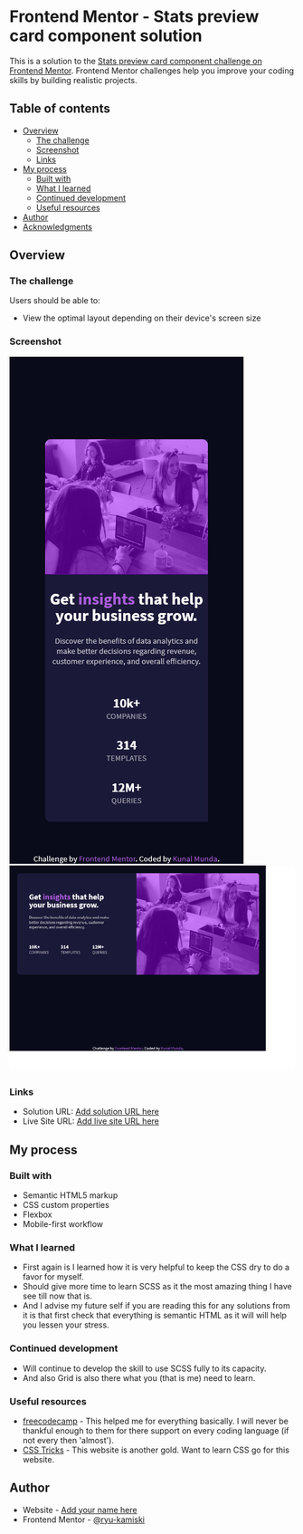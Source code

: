 # Frontend Mentor - Stats preview card component solution

This is a solution to the [Stats preview card component challenge on Frontend Mentor](https://www.frontendmentor.io/challenges/stats-preview-card-component-8JqbgoU62). Frontend Mentor challenges help you improve your coding skills by building realistic projects. 

## Table of contents

- [Overview](#overview)
  - [The challenge](#the-challenge)
  - [Screenshot](#screenshot)
  - [Links](#links)
- [My process](#my-process)
  - [Built with](#built-with)
  - [What I learned](#what-i-learned)
  - [Continued development](#continued-development)
  - [Useful resources](#useful-resources)
- [Author](#author)
- [Acknowledgments](#acknowledgments)

## Overview

### The challenge

Users should be able to:

- View the optimal layout depending on their device's screen size

### Screenshot

![Mobile View](images/mobile-screenshot.png)
![Desktop View](images/stats-preview-card-desktop.png)

### Links

- Solution URL: [Add solution URL here](https://your-solution-url.com)
- Live Site URL: [Add live site URL here](https://your-live-site-url.com)

## My process

### Built with

- Semantic HTML5 markup
- CSS custom properties
- Flexbox
- Mobile-first workflow

### What I learned

- First again is I learned how it is very helpful to keep the CSS dry to do a favor for myself.
- Should give more time to learn SCSS as it the most amazing thing I have see till now that is.
- And I advise my future self if you are reading this for any solutions from it is that first check that everything is semantic HTML as it will will help you lessen your stress.

### Continued development

- Will continue to develop the skill to use SCSS fully to its capacity.
- And also Grid is also there what you (that is me) need to learn.

### Useful resources

- [freecodecamp](https://www.freecodecamp.org/) - This helped me for everything basically. I will never be thankful enough to them for there support on every coding language (if not every then 'almost').
- [CSS Tricks](https://css-tricks.com/) - This website is another gold. Want to learn CSS go for this website.

## Author

- Website - [Add your name here](https://www.your-site.com)
- Frontend Mentor - [@ryu-kamiski](https://www.frontendmentor.io/profile/ryu-kamiski)

